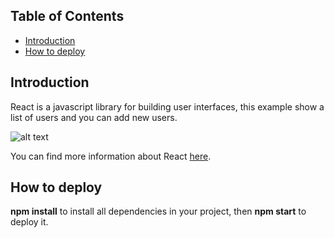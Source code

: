 

## Table of Contents

- [Introduction](#introduction)
- [How to deploy](#how-to-deploy)

## Introduction

React is a javascript library for building user interfaces, this example show a list of users and you can add new users.

![alt text](https://cdn-images-1.medium.com/max/1600/1*kt9otqHk14BZIMNruiG0BA.png)

You can find more information about React [here](https://reactjs.org/).

## How to deploy

**npm install** to install all dependencies in your project, then **npm start** to deploy it.






